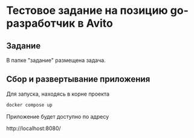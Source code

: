 # Тестовое задание на позицию go-разработчик в Avito

## Задание

В папке "задание" размещена задача.

## Сбор и развертывание приложения

Для запуска, находясь в корне проекта

```bash
docker compose up
```

Приложение будет доступно по адресу

http://localhost:8080/

